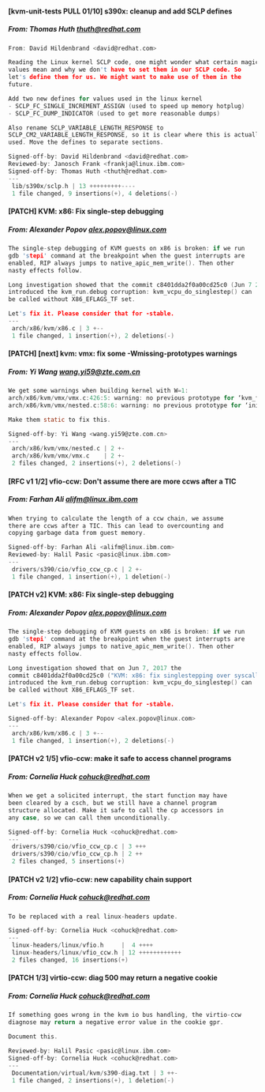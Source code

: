 #### [kvm-unit-tests PULL 01/10] s390x: cleanup and add SCLP defines
##### From: Thomas Huth <thuth@redhat.com>

```c
From: David Hildenbrand <david@redhat.com>

Reading the Linux kernel SCLP code, one might wonder what certain magic
values mean and why we don't have to set them in our SCLP code. So
let's define them for us. We might want to make use of them in the
future.

Add two new defines for values used in the linux kernel
- SCLP_FC_SINGLE_INCREMENT_ASSIGN (used to speed up memory hotplug)
- SCLP_FC_DUMP_INDICATOR (used to get more reasonable dumps)

Also rename SCLP_VARIABLE_LENGTH_RESPONSE to
SCLP_CM2_VARIABLE_LENGTH_RESPONSE, so it is clear where this is actually
used. Move the defines to separate sections.

Signed-off-by: David Hildenbrand <david@redhat.com>
Reviewed-by: Janosch Frank <frankja@linux.ibm.com>
Signed-off-by: Thomas Huth <thuth@redhat.com>
---
 lib/s390x/sclp.h | 13 +++++++++----
 1 file changed, 9 insertions(+), 4 deletions(-)

```
#### [PATCH] KVM: x86: Fix single-step debugging
##### From: Alexander Popov <alex.popov@linux.com>

```c
The single-step debugging of KVM guests on x86 is broken: if we run
gdb 'stepi' command at the breakpoint when the guest interrupts are
enabled, RIP always jumps to native_apic_mem_write(). Then other
nasty effects follow.

Long investigation showed that the commit c8401dda2f0a00cd25c0 (Jun 7 2017)
introduced the kvm_run.debug corruption: kvm_vcpu_do_singlestep() can
be called without X86_EFLAGS_TF set.

Let's fix it. Please consider that for -stable.
---
 arch/x86/kvm/x86.c | 3 +--
 1 file changed, 1 insertion(+), 2 deletions(-)

```
#### [PATCH] [next] kvm: vmx: fix some -Wmissing-prototypes warnings
##### From: Yi Wang <wang.yi59@zte.com.cn>

```c
We get some warnings when building kernel with W=1:
arch/x86/kvm/vmx/vmx.c:426:5: warning: no previous prototype for ‘kvm_fill_hv_flush_list_func’ [-Wmissing-prototypes]
arch/x86/kvm/vmx/nested.c:58:6: warning: no previous prototype for ‘init_vmcs_shadow_fields’ [-Wmissing-prototypes]

Make them static to fix this.

Signed-off-by: Yi Wang <wang.yi59@zte.com.cn>
---
 arch/x86/kvm/vmx/nested.c | 2 +-
 arch/x86/kvm/vmx/vmx.c    | 2 +-
 2 files changed, 2 insertions(+), 2 deletions(-)

```
#### [RFC v1 1/2] vfio-ccw: Don't assume there are more ccws after a TIC
##### From: Farhan Ali <alifm@linux.ibm.com>

```c
When trying to calculate the length of a ccw chain, we assume
there are ccws after a TIC. This can lead to overcounting and
copying garbage data from guest memory.

Signed-off-by: Farhan Ali <alifm@linux.ibm.com>
Reviewed-by: Halil Pasic <pasic@linux.ibm.com>
---
 drivers/s390/cio/vfio_ccw_cp.c | 2 +-
 1 file changed, 1 insertion(+), 1 deletion(-)

```
#### [PATCH v2] KVM: x86: Fix single-step debugging
##### From: Alexander Popov <alex.popov@linux.com>

```c
The single-step debugging of KVM guests on x86 is broken: if we run
gdb 'stepi' command at the breakpoint when the guest interrupts are
enabled, RIP always jumps to native_apic_mem_write(). Then other
nasty effects follow.

Long investigation showed that on Jun 7, 2017 the
commit c8401dda2f0a00cd25c0 ("KVM: x86: fix singlestepping over syscall")
introduced the kvm_run.debug corruption: kvm_vcpu_do_singlestep() can
be called without X86_EFLAGS_TF set.

Let's fix it. Please consider that for -stable.

Signed-off-by: Alexander Popov <alex.popov@linux.com>
---
 arch/x86/kvm/x86.c | 3 +--
 1 file changed, 1 insertion(+), 2 deletions(-)

```
#### [PATCH v2 1/5] vfio-ccw: make it safe to access channel programs
##### From: Cornelia Huck <cohuck@redhat.com>

```c
When we get a solicited interrupt, the start function may have
been cleared by a csch, but we still have a channel program
structure allocated. Make it safe to call the cp accessors in
any case, so we can call them unconditionally.

Signed-off-by: Cornelia Huck <cohuck@redhat.com>
---
 drivers/s390/cio/vfio_ccw_cp.c | 3 +++
 drivers/s390/cio/vfio_ccw_cp.h | 2 ++
 2 files changed, 5 insertions(+)

```
#### [PATCH v2 1/2] vfio-ccw: new capability chain support
##### From: Cornelia Huck <cohuck@redhat.com>

```c
To be replaced with a real linux-headers update.

Signed-off-by: Cornelia Huck <cohuck@redhat.com>
---
 linux-headers/linux/vfio.h     |  4 ++++
 linux-headers/linux/vfio_ccw.h | 12 ++++++++++++
 2 files changed, 16 insertions(+)

```
#### [PATCH 1/3] virtio-ccw: diag 500 may return a negative cookie
##### From: Cornelia Huck <cohuck@redhat.com>

```c
If something goes wrong in the kvm io bus handling, the virtio-ccw
diagnose may return a negative error value in the cookie gpr.

Document this.

Reviewed-by: Halil Pasic <pasic@linux.ibm.com>
Signed-off-by: Cornelia Huck <cohuck@redhat.com>
---
 Documentation/virtual/kvm/s390-diag.txt | 3 ++-
 1 file changed, 2 insertions(+), 1 deletion(-)

```
